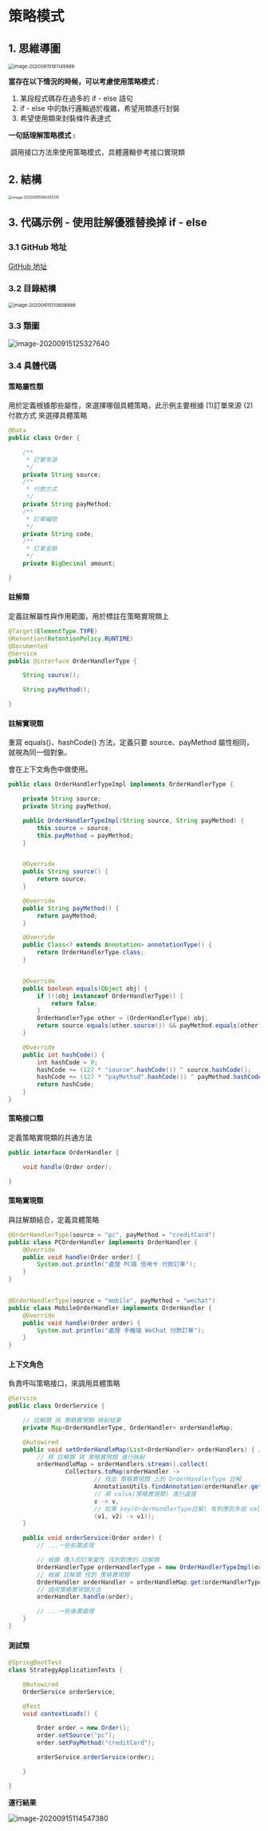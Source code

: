 # 策略模式



## 1. 思維導圖

<img src="https://raw.githubusercontent.com/waiting0324/TyporaImg/master/image-20200915181149988.png" alt="image-20200915181149988" style="zoom:67%;" />



**當存在以下情況的時候，可以考慮使用策略模式 :**

1. 某段程式碼存在過多的 if - else 語句
2. if - else 中的執行邏輯過於複雜，希望用類進行封裝
3. 希望使用類來封裝條件表達式



**一句話理解策略模式 :**

​	調用接口方法來使用策略模式，具體邏輯參考接口實現類



## 2. 結構

<img src="https://raw.githubusercontent.com/waiting0324/TyporaImg/master/image-20200915094355315.png" alt="image-20200915094355315" style="zoom: 50%;" />

## 3. 代碼示例 - 使用註解優雅替換掉 if - else



### 3.1 GitHub 地址

[GitHub 地址](https://github.com/waiting0324/Strategy-Pattern)



### 3.2 目錄結構

<img src="https://raw.githubusercontent.com/waiting0324/TyporaImg/master/image-20200915110808998.png" alt="image-20200915110808998" style="zoom:67%;" />



### 3.3 類圖

![image-20200915125327640](https://raw.githubusercontent.com/waiting0324/TyporaImg/master/image-20200915125327640.png)





### 3.4 具體代碼



#### 策略屬性類

用於定義根據那些屬性，來選擇哪個具體策略，此示例主要根據 (1)訂單來源 (2)付款方式 來選擇具體策略

```java
@Data
public class Order {

    /**
     * 訂單來源
     */
    private String source;
    /**
     * 付款方式
     */
    private String payMethod;
    /**
     * 訂單編號
     */
    private String code;
    /**
     * 訂單金額
     */
    private BigDecimal amount;

}
```





#### 註解類

定義註解屬性與作用範圍，用於標註在策略實現類上

```java
@Target(ElementType.TYPE)
@Retention(RetentionPolicy.RUNTIME)
@Documented
@Service
public @interface OrderHandlerType {

    String source();

    String payMethod();

}
```





#### 註解實現類

重寫 equals()、hashCode() 方法，定義只要 source、payMethod 屬性相同，就視為同一個對象。

會在上下文角色中做使用。

```java
public class OrderHandlerTypeImpl implements OrderHandlerType {

    private String source;
    private String payMethod;

    public OrderHandlerTypeImpl(String source, String payMethod) {
        this.source = source;
        this.payMethod = payMethod;
    }


    @Override
    public String source() {
        return source;
    }

    @Override
    public String payMethod() {
        return payMethod;
    }

    @Override
    public Class<? extends Annotation> annotationType() {
        return OrderHandlerType.class;
    }


    @Override
    public boolean equals(Object obj) {
        if (!(obj instanceof OrderHandlerType)) {
            return false;
        }
        OrderHandlerType other = (OrderHandlerType) obj;
        return source.equals(other.source()) && payMethod.equals(other.payMethod());
    }

    @Override
    public int hashCode() {
        int hashCode = 0;
        hashCode += (127 * "source".hashCode()) ^ source.hashCode();
        hashCode += (127 * "payMethod".hashCode()) ^ payMethod.hashCode();
        return hashCode;
    }
}
```





#### 策略接口類

定義策略實現類的共通方法

```java
public interface OrderHandler {

    void handle(Order order);

}
```





#### 策略實現類

與註解類結合，定義具體策略

```java
@OrderHandlerType(source = "pc", payMethod = "creditCard")
public class PCOrderHandler implements OrderHandler {
    @Override
    public void handle(Order order) {
        System.out.println("處理 PC端 信用卡 付款訂單");
    }
}


@OrderHandlerType(source = "mobile", payMethod = "wechat")
public class MobileOrderHandler implements OrderHandler {
    @Override
    public void handle(Order order) {
        System.out.println("處理 手機端 WeChat 付款訂單");
    }
}
```





#### 上下文角色

負責呼叫策略接口，來調用具體策略

```java
@Service
public class OrderService {

    // 註解類 與 策略實現類 映射結果
    private Map<OrderHandlerType, OrderHandler> orderHandleMap;

    @Autowired
    public void setOrderHandleMap(List<OrderHandler> orderHandlers) { // 注入各種類型的訂單處理類
        // 將 註解類 與 策略實現類 進行映射
        orderHandleMap = orderHandlers.stream().collect(
                Collectors.toMap(orderHandler ->
                        // 找出 策略實現類 上的 OrderHandlerType 註解
                        AnnotationUtils.findAnnotation(orderHandler.getClass(), OrderHandlerType.class),
                        // 將 value(策略實現類) 進行處理
                        v -> v,
                        // 如果 key(OrderHandlerType註解) 有對應到多個 value(策略實現類) 則選擇 v1(第一個)
                        (v1, v2) -> v1));
    }

    public void orderService(Order order) {
        // ...一些前置處理

        // 根據 傳入的訂單屬性 找到對應的 註解類
        OrderHandlerType orderHandlerType = new OrderHandlerTypeImpl(order.getSource(), order.getPayMethod());
        // 根據 註解類 找到 策略實現類
        OrderHandler orderHandler = orderHandleMap.get(orderHandlerType);
        // 調用策略實現類方法
        orderHandler.handle(order);

        // ...一些後置處理
    }
}
```



#### 測試類

```java
@SpringBootTest
class StrategyApplicationTests {

    @Autowired
    OrderService orderService;

    @Test
    void contextLoads() {

        Order order = new Order();
        order.setSource("pc");
        order.setPayMethod("creditCard");

        orderService.orderService(order);

    }

}
```



**運行結果**

![image-20200915114547380](https://raw.githubusercontent.com/waiting0324/TyporaImg/master/image-20200915114547380.png)




